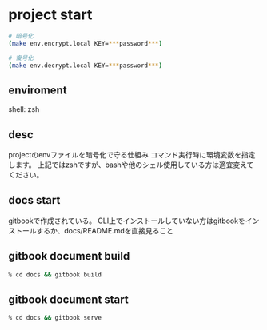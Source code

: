 # project start

```zsh
# 暗号化
(make env.encrypt.local KEY=***password***)

# 復号化
(make env.decrypt.local KEY=***password***)
```

## enviroment

shell: zsh

## desc

projectのenvファイルを暗号化で守る仕組み
コマンド実行時に環境変数を指定します。
上記ではzshですが、bashや他のシェル使用している方は適宜変えてください。

## docs start

gitbookで作成されている。
CLI上でインストールしていない方はgitbookをインストールするか、docs/README.mdを直接見ること

## gitbook document build

```zsh
% cd docs && gitbook build
```

## gitbook document start

```zsh
% cd docs && gitbook serve
```
